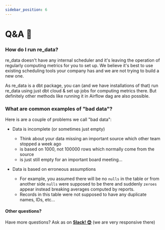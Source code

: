 ```yaml
---
sidebar_position: 6
---
```


# Q&A 💬

### How do I run re_data?

re_data doesn't have any internal scheduler and it's leaving the operation of regularly computing metrics for you to set up. We believe it's best to use existing scheduling tools your company has and we are not trying to build a new one. 

As re_data is a dbt package, you can (and we have installations of that) run re_data using just dbt cloud & set up jobs for computing metrics there. But definitely other methods like running it in Airflow dag are also possible.

### What are common examples of "bad data"?

Here is are a couple of problems we call "bad data":

 - Data is incomplete (or sometimes just empty)
   - Think about your data missing an important source which other team stopped a week ago
   - is based on 1000, not 100000 rows which normally come from the source
   - is just still empty for an important board meeting...

 - Data is based on erroneous assumptions
   - For example, you assumed there will be no `nulls` in the table or from another side `nulls` were supposed to be there and suddenly `zeroes` appear instead breaking averages computed by reports.
   - Records in this table were not supposed to have any duplicate names, IDs, etc...


#### Other questions?

Have more questions? Ask as on **[Slack! 😊](https://www.getre.io/slack)** (we are very responsive there)
